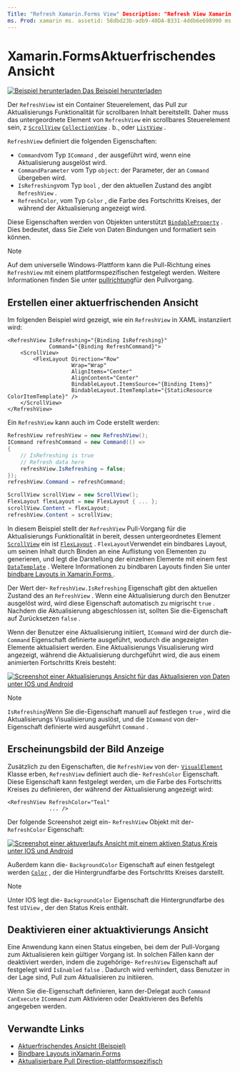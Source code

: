 ```yaml
---
Title: "Refresh Xamarin.Forms View" Description: "Refresh View Xamarin.Forms ist ein Container Steuerelement, das Pull zum Aktualisieren von Bild lauffähigen Inhalten bereitstellt."
ms. Prod: xamarin ms. assetid: 58dbd23b-adb9-40DA-B331-4ddb6e698990 ms. Technology: xamarin-Forms Author: davidbritch ms. Author: dabritch ms. Date: 09/19/2019 NO-LOC: [ Xamarin.Forms , Xamarin.Essentials ]
---
```


# <a name="xamarinforms-refreshview"></a>Xamarin.FormsAktuerfrischendes Ansicht

[![Beispiel herunterladen](~/media/shared/download.png) Das Beispiel herunterladen](https://docs.microsoft.com/samples/xamarin/xamarin-forms-samples/userinterface-refreshviewdemo/)

Der `RefreshView` ist ein Container Steuerelement, das Pull zur Aktualisierungs Funktionalität für scrollbaren Inhalt bereitstellt. Daher muss das untergeordnete Element von `RefreshView` ein scrollbares Steuerelement sein, z [`ScrollView`](xref:Xamarin.Forms.ScrollView) [`CollectionView`](xref:Xamarin.Forms.CollectionView) . b., oder [`ListView`](xref:Xamarin.Forms.ListView) .

`RefreshView` definiert die folgenden Eigenschaften:

- `Command`vom Typ `ICommand` , der ausgeführt wird, wenn eine Aktualisierung ausgelöst wird.
- `CommandParameter` vom Typ `object`: der Parameter, der an `Command` übergeben wird.
- `IsRefreshing`vom Typ `bool` , der den aktuellen Zustand des angibt `RefreshView` .
- `RefreshColor`, vom Typ `Color` , die Farbe des Fortschritts Kreises, der während der Aktualisierung angezeigt wird.

Diese Eigenschaften werden von Objekten unterstützt [`BindableProperty`](xref:Xamarin.Forms.BindableProperty) . Dies bedeutet, dass Sie Ziele von Daten Bindungen und formatiert sein können.

> [!NOTE]
> Auf dem universelle Windows-Plattform kann die Pull-Richtung eines `RefreshView` mit einem plattformspezifischen festgelegt werden. Weitere Informationen finden Sie unter [pullrichtung](~/xamarin-forms/platform/windows/refreshview-pulldirection.md)für den Pullvorgang.

## <a name="create-a-refreshview"></a>Erstellen einer aktuerfrischenden Ansicht

Im folgenden Beispiel wird gezeigt, wie ein `RefreshView` in XAML instanziiert wird:

```xaml
<RefreshView IsRefreshing="{Binding IsRefreshing}"
             Command="{Binding RefreshCommand}">
    <ScrollView>
        <FlexLayout Direction="Row"
                    Wrap="Wrap"
                    AlignItems="Center"
                    AlignContent="Center"
                    BindableLayout.ItemsSource="{Binding Items}"
                    BindableLayout.ItemTemplate="{StaticResource ColorItemTemplate}" />
    </ScrollView>
</RefreshView>
```

Ein `RefreshView` kann auch im Code erstellt werden:

```csharp
RefreshView refreshView = new RefreshView();
ICommand refreshCommand = new Command(() =>
{
    // IsRefreshing is true
    // Refresh data here
    refreshView.IsRefreshing = false;
});
refreshView.Command = refreshCommand;

ScrollView scrollView = new ScrollView();
FlexLayout flexLayout = new FlexLayout { ... };
scrollView.Content = flexLayout;
refreshView.Content = scrollView;
```

In diesem Beispiel stellt der `RefreshView` Pull-Vorgang für die Aktualisierungs Funktionalität in bereit, dessen untergeordnetes Element [`ScrollView`](xref:Xamarin.Forms.ScrollView) ein ist [`FlexLayout`](xref:Xamarin.Forms.FlexLayout) . `FlexLayout`Verwendet ein bindbares Layout, um seinen Inhalt durch Binden an eine Auflistung von Elementen zu generieren, und legt die Darstellung der einzelnen Elemente mit einem fest [`DataTemplate`](xref:Xamarin.Forms.DataTemplate) . Weitere Informationen zu bindbaren Layouts finden Sie unter [bindbare Layouts in Xamarin.Forms ](~/xamarin-forms/user-interface/layouts/bindable-layouts.md).

Der Wert der- `RefreshView.IsRefreshing` Eigenschaft gibt den aktuellen Zustand des an `RefreshView` . Wenn eine Aktualisierung durch den Benutzer ausgelöst wird, wird diese Eigenschaft automatisch zu migrischt `true` . Nachdem die Aktualisierung abgeschlossen ist, sollten Sie die-Eigenschaft auf Zurücksetzen `false` .

Wenn der Benutzer eine Aktualisierung initiiert, `ICommand` wird der durch die- `Command` Eigenschaft definierte ausgeführt, wodurch die angezeigten Elemente aktualisiert werden. Eine Aktualisierungs Visualisierung wird angezeigt, während die Aktualisierung durchgeführt wird, die aus einem animierten Fortschritts Kreis besteht:

[![Screenshot einer Aktualisierungs Ansicht für das Aktualisieren von Daten unter IOS und Android](refreshview-images/default-progress-circle.png "Aktualisierungs Ansicht zum Aktualisieren von Daten")](refreshview-images/default-progress-circle-large.png#lightbox "Aktualisierungs Ansicht zum Aktualisieren von Daten")

> [!NOTE]
> `IsRefreshing`Wenn Sie die-Eigenschaft manuell auf festlegen `true` , wird die Aktualisierungs Visualisierung auslöst, und die `ICommand` von der-Eigenschaft definierte wird ausgeführt `Command` .

## <a name="refreshview-appearance"></a>Erscheinungsbild der Bild Anzeige

Zusätzlich zu den Eigenschaften, die `RefreshView` von der- [`VisualElement`](xref:Xamarin.Forms.VisualElement) Klasse erben, `RefreshView` definiert auch die- `RefreshColor` Eigenschaft. Diese Eigenschaft kann festgelegt werden, um die Farbe des Fortschritts Kreises zu definieren, der während der Aktualisierung angezeigt wird:

```xaml
<RefreshView RefreshColor="Teal"
             ... />
```

Der folgende Screenshot zeigt ein- `RefreshView` Objekt mit der- `RefreshColor` Eigenschaft:

[![Screenshot einer aktuverlaufs Ansicht mit einem aktiven Status Kreis unter IOS und Android](refreshview-images/teal-progress-circle.png "Aktuverlaufs Ansicht mit einem aktiven Status Kreis")](refreshview-images/teal-progress-circle-large.png#lightbox "Aktuverlaufs Ansicht mit einem aktiven Status Kreis")

Außerdem kann die- `BackgroundColor` Eigenschaft auf einen festgelegt werden [`Color`](xref:Xamarin.Forms.Color) , der die Hintergrundfarbe des Fortschritts Kreises darstellt.

> [!NOTE]
> Unter IOS legt die- `BackgroundColor` Eigenschaft die Hintergrundfarbe des fest `UIView` , der den Status Kreis enthält.

## <a name="disable-a-refreshview"></a>Deaktivieren einer aktuaktivierungs Ansicht

Eine Anwendung kann einen Status eingeben, bei dem der Pull-Vorgang zum Aktualisieren kein gültiger Vorgang ist. In solchen Fällen kann der deaktiviert werden, indem die zugehörige- `RefreshView` Eigenschaft auf festgelegt wird `IsEnabled` `false` . Dadurch wird verhindert, dass Benutzer in der Lage sind, Pull zum Aktualisieren zu initiieren.

Wenn Sie die-Eigenschaft definieren, kann der-Delegat auch `Command` `CanExecute` `ICommand` zum Aktivieren oder Deaktivieren des Befehls angegeben werden.

## <a name="related-links"></a>Verwandte Links

- [Aktuerfrischendes Ansicht (Beispiel)](https://docs.microsoft.com/samples/xamarin/xamarin-forms-samples/userinterface-refreshviewdemo/)
- [Bindbare Layouts inXamarin.Forms](~/xamarin-forms/user-interface/layouts/bindable-layouts.md)
- [Aktualisierbare Pull Direction-plattformspezifisch](~/xamarin-forms/platform/windows/refreshview-pulldirection.md)
